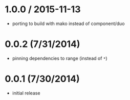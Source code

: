 
1.0.0 / 2015-11-13
==================

  * porting to build with mako instead of component/duo

# 0.0.2 (7/31/2014)
 * pinning dependencies to range (instead of `*`)

# 0.0.1 (7/30/2014)
 * initial release

